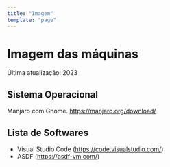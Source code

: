 ```yaml
---
title: "Imagem"
template: "page"
---
```


# Imagem das máquinas

Última atualização: 2023

## Sistema Operacional
Manjaro com Gnome. https://manjaro.org/download/

## Lista de Softwares
- Visual Studio Code (https://code.visualstudio.com/)
- ASDF (https://asdf-vm.com/)